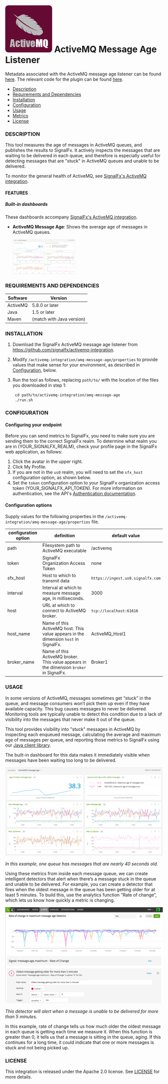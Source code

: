 # ![](./img/integrations_activemq.png) ActiveMQ Message Age Listener

Metadata associated with the ActiveMQ message age listener can be found <a target="_blank" href="https://github.com/signalfx/integrations/tree/release/amq-message-age">here</a>. The relevant code for the plugin can be found <a target="_blank" href="https://github.com/signalfx/activemq-integration">here</a>.

- [Description](#description)
- [Requirements and Dependencies](#requirements-and-dependencies)
- [Installation](#installation)
- [Configuration](#configuration)
- [Usage](#usage)
- [Metrics](#metrics)
- [License](#license)

### DESCRIPTION

This tool measures the age of messages in ActiveMQ queues, and publishes the results to SignalFx. It actively inspects the messages that are waiting to be delivered in each queue, and therefore is especially useful for detecting messages that are "stuck" in ActiveMQ queues and unable to be delivered.

To monitor the general health of ActiveMQ, see [SignalFx's ActiveMQ integration](https://github.com/signalfx/integrations/tree/master/activemq)[](sfx_link:activemq).

#### FEATURES

##### Built-in dashboards

These dashboards accompany [SignalFx's ActiveMQ integration](https://github.com/signalfx/integrations/tree/master/activemq)[](sfx_link:activemq).

- **ActiveMQ Message Age**: Shows the average age of messages in ActiveMQ queues.

  [<img src='./img/dashboard_activemq_messageage.png' width=200px>](./img/dashboard_activemq_messageage.png)

### REQUIREMENTS AND DEPENDENCIES

| Software  | Version        |
|-----------|----------------|
| ActiveMQ  | 5.8.0 or later |
| Java | 1.5 or later |
| Maven | (match with Java version) |

### INSTALLATION

1. Download the SignalFx ActiveMQ message age listener from <a target="_blank" href="https://github.com/signalfx/activemq-integration">https://github.com/signalfx/activemq-integration</a>.

2. Modify `/activemq-integration/amq-message-age/properties` to provide values that make sense for your environment, as described in [Configuration](#configuration), below.

3. Run the tool as follows, replacing `path/to/` with the location of the files you downloaded in step 1:

        cd path/to/activemq-integration/amq-message-age
        ./run.sh


### CONFIGURATION

#### Configuring your endpoint

Before you can send metrics to SignalFx, you need to make sure you are sending them to the correct SignalFx realm.
To determine what realm you are in (YOUR_SIGNALFX_REALM), check your profile page in the SignalFx web application, as follows:
1. Click the avatar in the upper right.
2. Click My Profile.
3. If you are not in the `us0` realm, you will need to set the `sfx_host` configuration option, as shown below.
4. Set the `token` configuration option to your SignalFx organization access token (YOUR_SIGNALFX_API_TOKEN).
For more information on authentication, see the API's [Authentication documentation](https://developers.signalfx.com/basics/authentication.html).

#### Configuration options

Supply values for the following properties in the `/activemq-integration/amq-message-age/properties` file.

| configuration option | definition | default value |
| ---------------------|------------|---------------|
| path | Filesystem path to ActiveMQ executable | <Path-To-ActiveMQ-Executable>/activemq |
| token | SignalFx Organization Access Token | none |
| sfx\_host | Host to which to transmit data | `https://ingest.us0.signalfx.com` |
| interval | Interval at which to measure message age, in milliseconds. | 3000 |
| host | URL at which to connect to ActiveMQ broker. | `tcp://localhost:61616` |
| host\_name | Name of this ActiveMQ host. This value appears in the dimension `host` in SignalFx. | ActiveMQ_Host1 |
| broker\_name | Name of this ActiveMQ broker. This value appears in the dimension `broker` in SignalFx. | Broker1 |

### USAGE

In some versions of ActiveMQ, messages sometimes get “stuck” in the queue, and message consumers won’t pick them up even if they have available capacity. This bug causes messages to never be delivered. Monitoring tools are typically unable to detect this condition due to a lack of visibility into the messages that never make it out of the queue.

This tool provides visibility into "stuck" messages in ActiveMQ by inspecting each enqueued message, calculating the average and maximum age of messages per queue, and reporting those metrics to SignalFx using our <a target="_blank" href="https://github.com/signalfx/integrations/tree/master/lib-java">Java client library</a>.

The built-in dashboard for this data makes it immediately visible when messages have been waiting too long to be delivered.

![](./img/dashboard_activemq_messageage.png)

*In this example, one queue has messages that are nearly 40 seconds old.*

Using these metrics from inside each message queue, we can create intelligent detectors that alert when there’s a message stuck in the queue and unable to be delivered. For example, you can create a detector that fires when the oldest message in the queue has been getting older for at least 5 minutes. To build this, use the analytics function “Rate of change”, which lets us know how quickly a metric is changing.

![](./img/detector_activemq_messageage.png)

*This detector will alert when a message is unable to be delivered for more than 5 minutes.*

In this example, rate of change tells us how much older the oldest message in each queue is getting each time we measure it. When this function is greater than 0, it tells us that a message is sitting in the queue, aging. If this continues for a long time, it could indicate that one or more messages is stuck and not being picked up.

### LICENSE

This integration is released under the Apache 2.0 license. See [LICENSE](./LICENSE) for more details.
